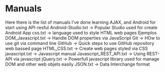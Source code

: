 # Manuals
Here there is the list of manuals I've done learning AJAX, and Android for start using API-resful
Android-Studio.txt          -> Popular Studio used for create Android App
css.txt                     -> language used to style HTML web pages
Ejemplos DOM_Javascript.txt -> Handle DOM properties via JavaScript
Git                         -> HOw to use git via command line
GitHub                      -> Quick steps to use GitHub repository web bassed page
HTML_CSS.txt                -> Create web pages styled via CSS
javascript.txt              -> Javascript manual
Javascript_REST_API.txt     -> Using REST-API via javascript
jQuery.txt                  -> Powerfull javascript library used for manage DOM and other web objets easily
JSON.txt                    -> Data Interchange format

